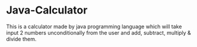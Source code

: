 # Java-Calculator
This is a calculator made by java programming language which will take input 2 numbers unconditionally from the user and add, subtract, multiply & divide them.
